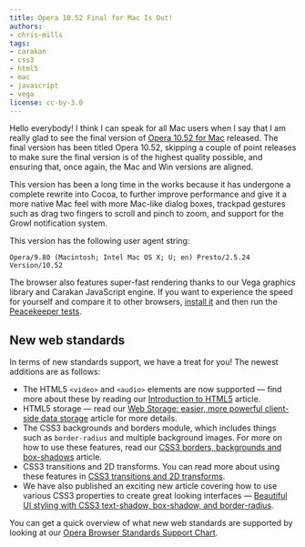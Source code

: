 ```yaml
---
title: Opera 10.52 Final for Mac Is Out!
authors:
- chris-mills
tags:
- carakan
- css3
- html5
- mac
- javascript
- vega
license: cc-by-3.0
---
```


<p>Hello everybody! I think I can speak for all Mac users when I say that I am really glad to see the final version of <a href="http://www.opera.com/browser">Opera 10.52 for Mac</a> released. The final version has been titled Opera 10.52, skipping a couple of point releases to make sure the final version is of the highest quality possible, and ensuring that, once again, the Mac and Win versions are aligned.</p>

<p>This version has been a long time in the works because it has undergone a complete rewrite into Cocoa, to further improve performance and give it a more native Mac feel with more Mac-like dialog boxes, trackpad gestures such as drag two fingers to scroll and pinch to zoom, and support for the Growl notification system.</p>

<p>This version has the following user agent string:</p>

<pre><code>Opera/9.80 (Macintosh; Intel Mac OS X; U; en) Presto/2.5.24 Version/10.52</code></pre>

<p>The browser also features super-fast rendering thanks to our Vega graphics library and Carakan JavaScript engine. If you want to experience the speed for yourself and compare it to other browsers, <a href="http://www.opera.com/browser/">install it</a> and then run the <a href="http://service.futuremark.com/peacekeeper/index.action">Peacekeeper tests</a>.</p>

<h2>New web standards</h2>

<p>In terms of new standards support, we have a treat for you! The newest additions are as follows:</p>

<ul>
  <li>The HTML5 <code>&lt;video&gt;</code> and <code>&lt;audio&gt;</code> elements are now supported — find more about these by reading our <a href="">Introduction to HTML5</a> article.</li>
  <li>HTML5 storage — read our <a href="https://dev.opera.com/articles/view/web-storage/">Web Storage: easier, more powerful client-side data storage</a> article for more details.</li>
  <li>The CSS3 backgrounds and borders module, which includes things such as <code>border-radius</code> and multiple background images. For more on how to use these features, read our <a href="https://dev.opera.com/articles/view/css3-border-background-boxshadow/">CSS3 borders, backgrounds and box-shadows</a> article.</li>
  <li>CSS3 transitions and 2D transforms. You can read more about using these features in <a href="https://dev.opera.com/articles/view/css3-transitions-and-2d-transforms/">CSS3 transitions and 2D transforms</a>.</li>
  <li>We have also published an exciting new article covering how to use various CSS3 properties to create great looking interfaces — <a href="https://dev.opera.com/articles/view/beautiful-ui-styling-with-css3-text-shadow-box-shadow-and-border-radius/">Beautiful UI styling with CSS3 text-shadow, box-shadow, and border-radius</a>.</li>
</ul>

<p>You can get a quick overview of what new web standards are supported by looking at our <a href="http://my.opera.com/ODIN/blog/2010/03/16/opera-standards-chart">Opera Browser Standards Support Chart</a>.</p>
